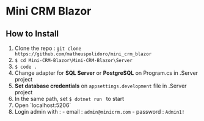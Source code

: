 # Mini CRM Blazor

## How to Install

1. Clone the repo : `git clone https://github.com/matheuspolidoro/mini_crm_blazor`
2. `$ cd Mini-CRM-Blazor\Mini-CRM-Blazor\Server`
3. `$ code .`
4. Change adapter for **SQL Server** or **PostgreSQL** on Program.cs in .Server project
5. **Set database credentials** on `appsettings.development` file in .Server project
6. In the same path, set `$ dotnet run ` to start
7. Open `localhost:5206´
8. Login admin with : - email : `admin@minicrm.com` - password : `Admin1!`
